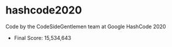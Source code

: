 # hashcode2020
Code by the CodeSideGentlemen team at Google HashCode 2020

* Final Score: 15,534,643
